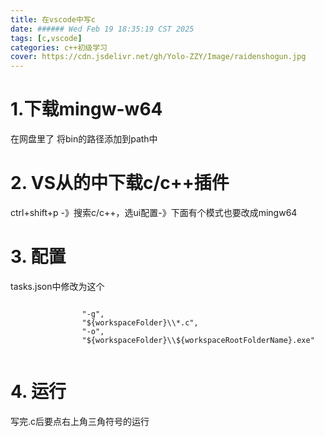 ```yaml
---
title: 在vscode中写c
date: ###### Wed Feb 19 18:35:19 CST 2025
tags: [c,vscode]
categories: c++初级学习
cover: https://cdn.jsdelivr.net/gh/Yolo-ZZY/Image/raidenshogun.jpg
---
```


# 1.下载mingw-w64
在网盘里了
将bin的路径添加到path中
# 2. VS从的中下载c/c++插件
ctrl+shift+p -》搜索c/c++，选ui配置-》下面有个模式也要改成mingw64
# 3. 配置
tasks.json中修改为这个
```

				"-g",
				"${workspaceFolder}\\*.c",
				"-o",
				"${workspaceFolder}\\${workspaceRootFolderName}.exe"


```
# 4. 运行
写完.c后要点右上角三角符号的运行
